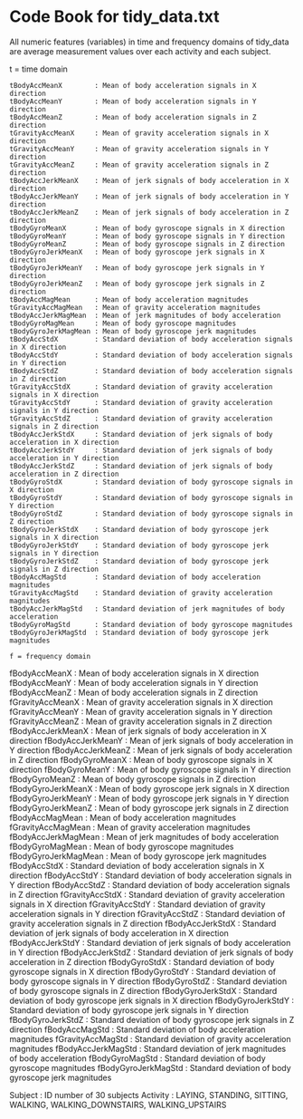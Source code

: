 # Code Book for tidy_data.txt

All numeric features (variables) in time and frequency domains of tidy_data are average
measurement values over each activity and each subject.

t = time domain
~~~~~~~~~~~~~~~
tBodyAccMeanX        : Mean of body acceleration signals in X direction
tBodyAccMeanY        : Mean of body acceleration signals in Y direction
tBodyAccMeanZ        : Mean of body acceleration signals in Z direction
tGravityAccMeanX     : Mean of gravity acceleration signals in X direction
tGravityAccMeanY     : Mean of gravity acceleration signals in Y direction
tGravityAccMeanZ     : Mean of gravity acceleration signals in Z direction
tBodyAccJerkMeanX    : Mean of jerk signals of body acceleration in X direction
tBodyAccJerkMeanY    : Mean of jerk signals of body acceleration in Y direction
tBodyAccJerkMeanZ    : Mean of jerk signals of body acceleration in Z direction
tBodyGyroMeanX       : Mean of body gyroscope signals in X direction
tBodyGyroMeanY       : Mean of body gyroscope signals in Y direction
tBodyGyroMeanZ       : Mean of body gyroscope signals in Z direction
tBodyGyroJerkMeanX   : Mean of body gyroscope jerk signals in X direction
tBodyGyroJerkMeanY   : Mean of body gyroscope jerk signals in Y direction
tBodyGyroJerkMeanZ   : Mean of body gyroscope jerk signals in Z direction
tBodyAccMagMean      : Mean of body acceleration magnitudes
tGravityAccMagMean   : Mean of gravity acceleration magnitudes
tBodyAccJerkMagMean  : Mean of jerk magnitudes of body acceleration
tBodyGyroMagMean     : Mean of body gyroscope magnitudes
tBodyGyroJerkMagMean : Mean of body gyroscope jerk magnitudes
tBodyAccStdX         : Standard deviation of body acceleration signals in X direction
tBodyAccStdY         : Standard deviation of body acceleration signals in Y direction
tBodyAccStdZ         : Standard deviation of body acceleration signals in Z direction
tGravityAccStdX      : Standard deviation of gravity acceleration signals in X direction
tGravityAccStdY      : Standard deviation of gravity acceleration signals in Y direction
tGravityAccStdZ      : Standard deviation of gravity acceleration signals in Z direction
tBodyAccJerkStdX     : Standard deviation of jerk signals of body acceleration in X direction
tBodyAccJerkStdY     : Standard deviation of jerk signals of body acceleration in Y direction
tBodyAccJerkStdZ     : Standard deviation of jerk signals of body acceleration in Z direction
tBodyGyroStdX        : Standard deviation of body gyroscope signals in X direction
tBodyGyroStdY        : Standard deviation of body gyroscope signals in Y direction
tBodyGyroStdZ        : Standard deviation of body gyroscope signals in Z direction
tBodyGyroJerkStdX    : Standard deviation of body gyroscope jerk signals in X direction
tBodyGyroJerkStdY    : Standard deviation of body gyroscope jerk signals in Y direction
tBodyGyroJerkStdZ    : Standard deviation of body gyroscope jerk signals in Z direction
tBodyAccMagStd       : Standard deviation of body acceleration magnitudes
tGravityAccMagStd    : Standard deviation of gravity acceleration magnitudes
tBodyAccJerkMagStd   : Standard deviation of jerk magnitudes of body acceleration
tBodyGyroMagStd      : Standard deviation of body gyroscope magnitudes
tBodyGyroJerkMagStd  : Standard deviation of body gyroscope jerk magnitudes

f = frequency domain
~~~~~~~~~~~~~~~~~~~~
fBodyAccMeanX        : Mean of body acceleration signals in X direction
fBodyAccMeanY        : Mean of body acceleration signals in Y direction
fBodyAccMeanZ        : Mean of body acceleration signals in Z direction
fGravityAccMeanX     : Mean of gravity acceleration signals in X direction
fGravityAccMeanY     : Mean of gravity acceleration signals in Y direction
fGravityAccMeanZ     : Mean of gravity acceleration signals in Z direction
fBodyAccJerkMeanX    : Mean of jerk signals of body acceleration in X direction
fBodyAccJerkMeanY    : Mean of jerk signals of body acceleration in Y direction
fBodyAccJerkMeanZ    : Mean of jerk signals of body acceleration in Z direction
fBodyGyroMeanX       : Mean of body gyroscope signals in X direction
fBodyGyroMeanY       : Mean of body gyroscope signals in Y direction
fBodyGyroMeanZ       : Mean of body gyroscope signals in Z direction
fBodyGyroJerkMeanX   : Mean of body gyroscope jerk signals in X direction
fBodyGyroJerkMeanY   : Mean of body gyroscope jerk signals in Y direction
fBodyGyroJerkMeanZ   : Mean of body gyroscope jerk signals in Z direction
fBodyAccMagMean      : Mean of body acceleration magnitudes
fGravityAccMagMean   : Mean of gravity acceleration magnitudes
fBodyAccJerkMagMean  : Mean of jerk magnitudes of body acceleration
fBodyGyroMagMean     : Mean of body gyroscope magnitudes
fBodyGyroJerkMagMean : Mean of body gyroscope jerk magnitudes
fBodyAccStdX         : Standard deviation of body acceleration signals in X direction
fBodyAccStdY         : Standard deviation of body acceleration signals in Y direction
fBodyAccStdZ         : Standard deviation of body acceleration signals in Z direction
fGravityAccStdX      : Standard deviation of gravity acceleration signals in X direction
fGravityAccStdY      : Standard deviation of gravity acceleration signals in Y direction
fGravityAccStdZ      : Standard deviation of gravity acceleration signals in Z direction
fBodyAccJerkStdX     : Standard deviation of jerk signals of body acceleration in X direction
fBodyAccJerkStdY     : Standard deviation of jerk signals of body acceleration in Y direction
fBodyAccJerkStdZ     : Standard deviation of jerk signals of body acceleration in Z direction
fBodyGyroStdX        : Standard deviation of body gyroscope signals in X direction
fBodyGyroStdY        : Standard deviation of body gyroscope signals in Y direction
fBodyGyroStdZ        : Standard deviation of body gyroscope signals in Z direction
fBodyGyroJerkStdX    : Standard deviation of body gyroscope jerk signals in X direction
fBodyGyroJerkStdY    : Standard deviation of body gyroscope jerk signals in Y direction
fBodyGyroJerkStdZ    : Standard deviation of body gyroscope jerk signals in Z direction
fBodyAccMagStd       : Standard deviation of body acceleration magnitudes
fGravityAccMagStd    : Standard deviation of gravity acceleration magnitudes
fBodyAccJerkMagStd   : Standard deviation of jerk magnitudes of body acceleration
fBodyGyroMagStd      : Standard deviation of body gyroscope magnitudes
fBodyGyroJerkMagStd  : Standard deviation of body gyroscope jerk magnitudes

Subject              : ID number of 30 subjects
Activity             : LAYING, STANDING, SITTING, WALKING, WALKING_DOWNSTAIRS, WALKING_UPSTAIRS
